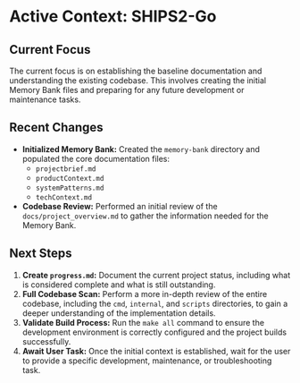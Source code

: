 # Active Context: SHIPS2-Go

## Current Focus
The current focus is on establishing the baseline documentation and understanding the existing codebase. This involves creating the initial Memory Bank files and preparing for any future development or maintenance tasks.

## Recent Changes
-   **Initialized Memory Bank:** Created the `memory-bank` directory and populated the core documentation files:
    -   `projectbrief.md`
    -   `productContext.md`
    -   `systemPatterns.md`
    -   `techContext.md`
-   **Codebase Review:** Performed an initial review of the `docs/project_overview.md` to gather the information needed for the Memory Bank.

## Next Steps
1.  **Create `progress.md`:** Document the current project status, including what is considered complete and what is still outstanding.
2.  **Full Codebase Scan:** Perform a more in-depth review of the entire codebase, including the `cmd`, `internal`, and `scripts` directories, to gain a deeper understanding of the implementation details.
3.  **Validate Build Process:** Run the `make all` command to ensure the development environment is correctly configured and the project builds successfully.
4.  **Await User Task:** Once the initial context is established, wait for the user to provide a specific development, maintenance, or troubleshooting task.
